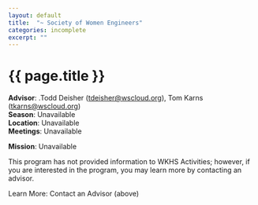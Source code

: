```yaml
---
layout: default
title:  "~ Society of Women Engineers"
categories: incomplete
excerpt: ""
---
```


# {{ page.title }}

**Advisor**: .Todd Deisher (<tdeisher@wscloud.org>), Tom Karns (<tkarns@wscloud.org>)
<br/>**Season**: Unavailable
<br/>**Location**: Unavailable
<br/>**Meetings**: Unavailable

**Mission**: Unavailable

This program has not provided information to WKHS Activities; however, if you are interested in the program, you may learn more by contacting an advisor.

Learn More: Contact an Advisor (above)